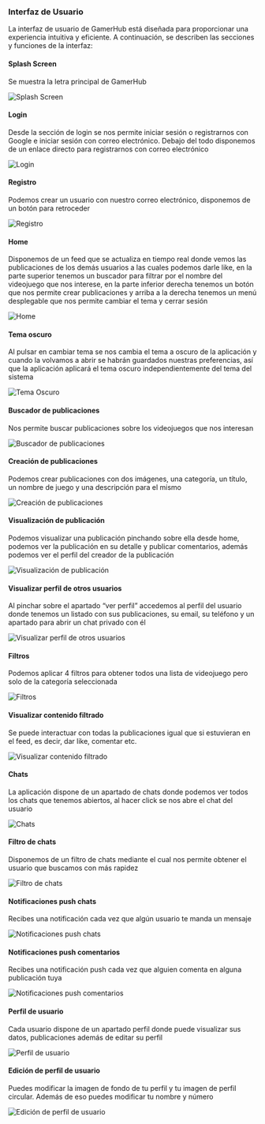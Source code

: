 ### Interfaz de Usuario

La interfaz de usuario de GamerHub está diseñada para proporcionar una experiencia intuitiva y eficiente. A continuación, se describen las secciones y funciones de la interfaz:

#### Splash Screen
Se muestra la letra principal de GamerHub

![Splash Screen](Imagen1.png)

#### Login
Desde la sección de login se nos permite iniciar sesión o registrarnos con Google e iniciar sesión con correo electrónico. Debajo del todo disponemos de un enlace directo para registrarnos con correo electrónico

![Login](Imagen2.png)

#### Registro
Podemos crear un usuario con nuestro correo electrónico, disponemos de un botón para retroceder

![Registro](Imagen3.png)

#### Home
Disponemos de un feed que se actualiza en tiempo real donde vemos las publicaciones de los demás usuarios a las cuales podemos darle like, en la parte superior tenemos un buscador para filtrar por el nombre del videojuego que nos interese, en la parte inferior derecha tenemos un botón que nos permite crear publicaciones y arriba a la derecha tenemos un menú desplegable que nos permite cambiar el tema y cerrar sesión

![Home](Imagen4.png)

#### Tema oscuro
Al pulsar en cambiar tema se nos cambia el tema a oscuro de la aplicación y cuando la volvamos a abrir se habrán guardados nuestras preferencias, así que la aplicación aplicará el tema oscuro independientemente del tema del sistema

![Tema Oscuro](Imagen5.png)

#### Buscador de publicaciones
Nos permite buscar publicaciones sobre los videojuegos que nos interesan

![Buscador de publicaciones](Imagen6.png)

#### Creación de publicaciones
Podemos crear publicaciones con dos imágenes, una categoría, un título, un nombre de juego y una descripción para el mismo

![Creación de publicaciones](Imagen7.png)

#### Visualización de publicación
Podemos visualizar una publicación pinchando sobre ella desde home, podemos ver la publicación en su detalle y publicar comentarios, además podemos ver el perfil del creador de la publicación

![Visualización de publicación](Imagen8.png)

#### Visualizar perfil de otros usuarios
Al pinchar sobre el apartado “ver perfil” accedemos al perfil del usuario donde tenemos un listado con sus publicaciones, su email, su teléfono y un apartado para abrir un chat privado con él

![Visualizar perfil de otros usuarios](Imagen9.png)

#### Filtros
Podemos aplicar 4 filtros para obtener todos una lista de videojuego pero solo de la categoría seleccionada

![Filtros](Imagen10.png)

#### Visualizar contenido filtrado
Se puede interactuar con todas la publicaciones igual que si estuvieran en el feed, es decir, dar like, comentar etc.

![Visualizar contenido filtrado](Imagen11.png)

#### Chats
La aplicación dispone de un apartado de chats donde podemos ver todos los chats que tenemos abiertos, al hacer click se nos abre el chat del usuario

![Chats](Imagen12.png)

#### Filtro de chats
Disponemos de un filtro de chats mediante el cual nos permite obtener el usuario que buscamos con más rapidez

![Filtro de chats](Imagen13.png)

#### Notificaciones push chats
Recibes una notificación cada vez que algún usuario te manda un mensaje

![Notificaciones push chats](Imagen14.png)

#### Notificaciones push comentarios
Recibes una notificación push cada vez que alguien comenta en alguna publicación tuya

![Notificaciones push comentarios](Imagen15.png)

#### Perfil de usuario
Cada usuario dispone de un apartado perfil donde puede visualizar sus datos, publicaciones además de editar su perfil

![Perfil de usuario](Imagen16.png)

#### Edición de perfil de usuario
Puedes modificar la imagen de fondo de tu perfil y tu imagen de perfil circular. Además de eso puedes modificar tu nombre y número

![Edición de perfil de usuario](Imagen17.png)
